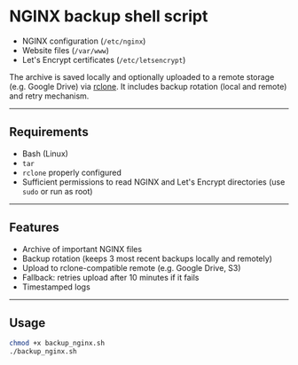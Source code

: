 # NGINX backup shell script

- NGINX configuration (`/etc/nginx`)
- Website files (`/var/www`)
- Let's Encrypt certificates (`/etc/letsencrypt`)

The archive is saved locally and optionally uploaded to a remote storage (e.g. Google Drive) via [rclone](https://rclone.org/). It includes backup rotation (local and remote) and retry mechanism.

---

## Requirements

- Bash (Linux)
- `tar`
- `rclone` properly configured
- Sufficient permissions to read NGINX and Let's Encrypt directories (use `sudo` or run as root)

---

## Features

- Archive of important NGINX files
- Backup rotation (keeps 3 most recent backups locally and remotely)
- Upload to rclone-compatible remote (e.g. Google Drive, S3)
- Fallback: retries upload after 10 minutes if it fails
- Timestamped logs

---

## Usage

```bash
chmod +x backup_nginx.sh
./backup_nginx.sh
